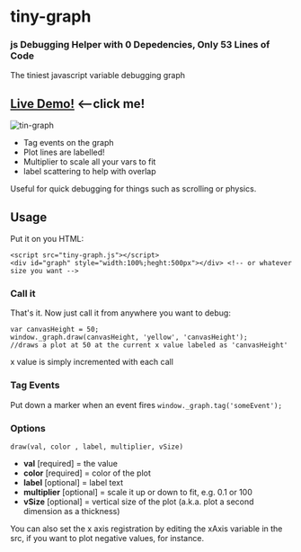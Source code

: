 # tiny-graph 
### js Debugging Helper with 0 Depedencies, Only 53 Lines of Code
The tiniest javascript variable debugging graph

## [Live Demo!](http://codepen.io/flamingspew/pen/MyZmam) <--click me!


![tin-graph](https://cloud.githubusercontent.com/assets/145471/15024175/b11b2d24-11e8-11e6-8b64-4810a9bf6cea.png)

* Tag events on the graph
* Plot lines are labelled! 
* Multiplier to scale all your vars to fit
* label scattering to help with overlap

Useful for quick debugging for things such as scrolling or physics. 

## Usage
Put it on you HTML:
```
<script src="tiny-graph.js"></script>
<div id="graph" style="width:100%;heght:500px"></div> <!-- or whatever size you want -->
```

### Call it
That's it. Now just call it from anywhere you want to debug:
```
var canvasHeight = 50;
window._graph.draw(canvasHeight, 'yellow', 'canvasHeight');
//draws a plot at 50 at the current x value labeled as 'canvasHeight'
```
x value is simply incremented with each call

### Tag Events
Put down a marker when an event fires
`window._graph.tag('someEvent');`

### Options
`draw(val, color , label, multiplier, vSize)`

* **val** [required] = the value
* **color** [required] = color of the plot
* **label** [optional] = label text
* **multiplier** [optional] = scale it up or down to fit, e.g. 0.1 or 100
* **vSize** [optional] = vertical size of the plot (a.k.a. plot a second dimension as a thickness)

You can also set the x axis registration by editing the xAxis variable in the src, if you want to plot negative values, for instance. 


